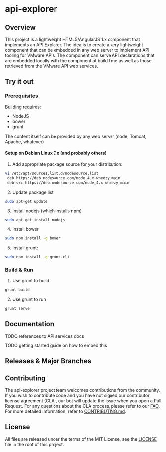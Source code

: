 # api-explorer

## Overview
This project is a lightweight HTML5/AngularJS 1.x component that implements an API Explorer.  The idea
is to create a very lightweight component that can be embedded in any web server to implement API tooling
for VMware APIs.  The component can serve API declarations that are embedded locally with the component at
build time as well as those retrieved from the VMware API web services.

## Try it out

### Prerequisites

Building requires:
* NodeJS
* bower
* grunt

The content itself can be provided by any web server (node, Tomcat, Apache, whatever)

#### Setup on Debian Linux 7.x (and probably others)
1. Add appropriate package source for your distribution:
```bash
vi /etc/apt/sources.list.d/nodesource.list
 deb https://deb.nodesource.com/node_4.x wheezy main
 deb-src https://deb.nodesource.com/node_4.x wheezy main
```

2. Update package list
```bash
sudo apt-get update
```

3. Install nodejs (which installs npm)
```bash
sudo apt-get install nodejs
```

4. Install bower
```bash
sudo npm install -g bower
```

5. Install grunt:
```bash
sudo npm install -g grunt-cli
```

### Build & Run

1. Use grunt to build
```bash
grunt build
```
2. Use grunt to run
```bash
grunt serve
```

## Documentation
TODO references to API services docs

TODO getting started guide on how to embed this

## Releases & Major Branches

## Contributing

The api-explorer project team welcomes contributions from the community. If you wish to contribute code and you have not
signed our contributor license agreement (CLA), our bot will update the issue when you open a Pull Request. For any
questions about the CLA process, please refer to our [FAQ](https://cla.vmware.com/faq). For more detailed information,
refer to [CONTRIBUTING.md](CONTRIBUTING.md).

## License
All files are released under the terms of the MIT License, see the [LICENSE](LICENSE) file in the root of this project.
